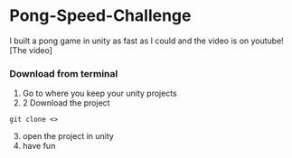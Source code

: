 # Pong-Speed-Challenge
I built a pong game in unity as fast as I could and the video is on youtube!
[The video]

### Download from terminal
1. Go to where you keep your unity projects
2. 2 Download the project
```
git clone <>
```
3. open the project in unity 
4. have fun

